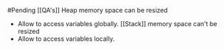 #Pending 
[[QA's]]
Heap memory space can be resized
* Allow to access variables globally.
[[Stack]] memory space can't be resized 
* Allow to access variables locally.